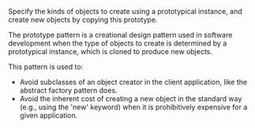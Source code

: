 Specify the kinds of objects to create using a prototypical instance, and create new objects by copying this prototype.

The prototype pattern is a creational design pattern used in software development when the type of objects to create is determined by a prototypical instance, which is cloned to produce new objects.

This pattern is used to:
* Avoid subclasses of an object creator in the client application, like the abstract factory pattern does.
* Avoid the inherent cost of creating a new object in the standard way (e.g., using the 'new' keyword) when it is prohibitively expensive for a given application.